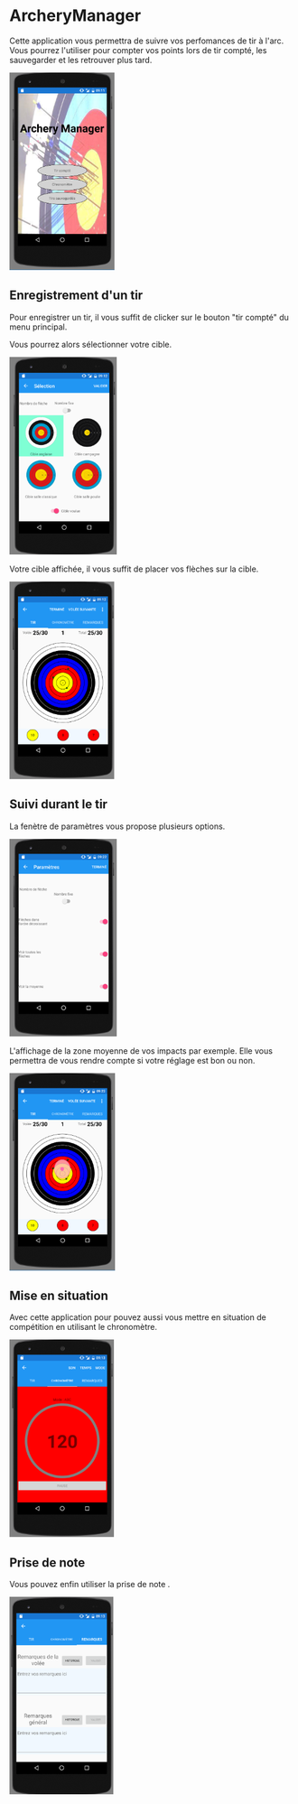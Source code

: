 # ArcheryManager

Cette application vous permettra de suivre vos perfomances de tir à l'arc. Vous pourrez l'utiliser pour compter vos points lors de tir compté, les sauvegarder et les retrouver plus tard.

<img src="https://github.com/pillont/ArcheryManager/blob/master/ReadMeImages/MainPage.png" height="350" style="height: 150"/>


## Enregistrement d'un tir

Pour enregistrer un tir, il vous suffit de clicker sur le bouton "tir compté" du menu principal.

Vous pourrez alors sélectionner votre cible.

<img src="https://github.com/pillont/ArcheryManager/blob/master/ReadMeImages/TargetSelectionPage.png" height="350" style="height: 150"/>


Votre cible affichée, il vous suffit de placer vos flèches sur la cible.

<img src="https://github.com/pillont/ArcheryManager/blob/master/ReadMeImages/TargetPage.png" height="350" style="height: 150"/>


## Suivi durant le tir

La fenètre de paramètres vous propose plusieurs options.

<img src="https://github.com/pillont/ArcheryManager/blob/master/ReadMeImages/SettingPage.png" height="350" style="height: 150"/>

L'affichage de la zone moyenne de vos impacts par exemple. Elle vous permettra de vous rendre compte si votre réglage est bon ou non. 

<img src="https://github.com/pillont/ArcheryManager/blob/master/ReadMeImages/TargetPageWithAverage.png" height="350" style="height: 150"/>


## Mise en situation

Avec cette application pour pouvez aussi vous mettre en situation de compétition en utilisant le chronomètre.

<img src="https://github.com/pillont/ArcheryManager/blob/master/ReadMeImages/TimerPage.png" height="350" style="height: 150"/>


## Prise de note

Vous pouvez enfin utiliser la prise de note .

<img src="https://github.com/pillont/ArcheryManager/blob/master/ReadMeImages/RemarksPage.png" height="350" style="height: 150"/>



